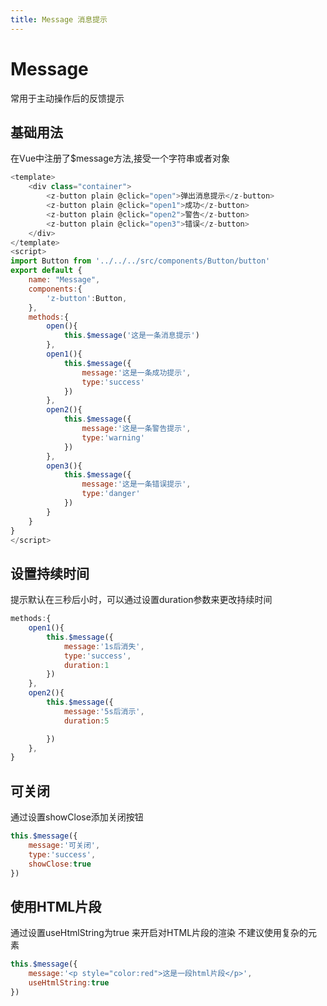 ```yaml
---
title: Message 消息提示
--- 
```


# Message
常用于主动操作后的反馈提示

## 基础用法 
在Vue中注册了$message方法,接受一个字符串或者对象

<ClientOnly>
<Message></Message>
</ClientOnly>

```javascript
<template>
    <div class="container">
        <z-button plain @click="open">弹出消息提示</z-button>
        <z-button plain @click="open1">成功</z-button>
        <z-button plain @click="open2">警告</z-button>
        <z-button plain @click="open3">错误</z-button>
    </div>
</template>
<script>
import Button from '../../../src/components/Button/button'
export default {
    name: "Message",
    components:{
        'z-button':Button,
    },
    methods:{
        open(){
            this.$message('这是一条消息提示')
        },
        open1(){
            this.$message({
                message:'这是一条成功提示',
                type:'success'
            })
        },
        open2(){
            this.$message({
                message:'这是一条警告提示',
                type:'warning'
            })
        },
        open3(){
            this.$message({
                message:'这是一条错误提示',
                type:'danger'
            })
        }
    }
}
</script>

```
## 设置持续时间

提示默认在三秒后小时，可以通过设置duration参数来更改持续时间

<ClientOnly>
<MessageDuration></MessageDuration>
</ClientOnly>

```javascript
methods:{
    open1(){
        this.$message({
            message:'1s后消失',
            type:'success',
            duration:1
        })
    },
    open2(){
        this.$message({
            message:'5s后消示',
            duration:5

        })
    },
}
```
## 可关闭

通过设置showClose添加关闭按钮

<ClientOnly>
<MessageClose></MessageClose>
</ClientOnly>

```javascript
this.$message({
    message:'可关闭',
    type:'success',
    showClose:true
})
```

## 使用HTML片段

通过设置useHtmlString为true 来开启对HTML片段的渲染
不建议使用复杂的元素

<ClientOnly>
<MessageHtml></MessageHtml>
</ClientOnly>

```javascript
this.$message({
    message:'<p style="color:red">这是一段html片段</p>',
    useHtmlString:true
})
```
